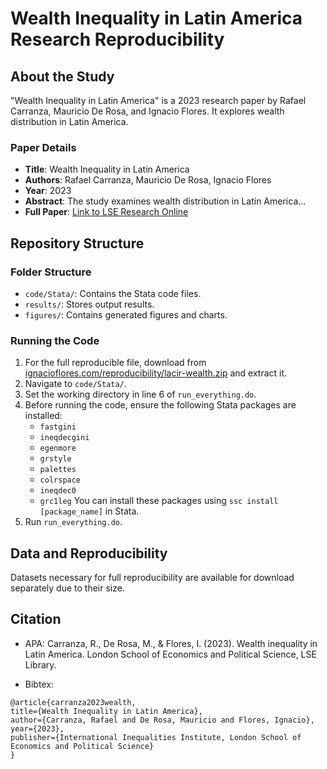 # Wealth Inequality in Latin America Research Reproducibility

## About the Study
"Wealth Inequality in Latin America" is a 2023 research paper by Rafael Carranza, Mauricio De Rosa, and Ignacio Flores. It explores wealth distribution in Latin America.

### Paper Details
- **Title**: Wealth Inequality in Latin America
- **Authors**: Rafael Carranza, Mauricio De Rosa, Ignacio Flores
- **Year**: 2023
- **Abstract**: The study examines wealth distribution in Latin America...
- **Full Paper**: [Link to LSE Research Online](http://eprints.lse.ac.uk/119426/)

## Repository Structure
### Folder Structure
- `code/Stata/`: Contains the Stata code files.
- `results/`: Stores output results.
- `figures/`: Contains generated figures and charts.

### Running the Code
1. For the full reproducible file, download from [ignacioflores.com/reproducibility/lacir-wealth.zip](https://www.ignacioflores.com/reproducibility/lacir-wealth.zip) and extract it.
2. Navigate to `code/Stata/`.
3. Set the working directory in line 6 of `run_everything.do`.
4. Before running the code, ensure the following Stata packages are installed:
   - `fastgini`
   - `ineqdecgini`
   - `egenmore`
   - `grstyle`
   - `palettes`
   - `colrspace`
   - `ineqdec0`
   - `grc1leg`
   You can install these packages using `ssc install [package_name]` in Stata.
5. Run `run_everything.do`.

## Data and Reproducibility
Datasets necessary for full reproducibility are available for download separately due to their size.

## Citation

- APA:
 Carranza, R., De Rosa, M., & Flores, I. (2023). Wealth inequality in Latin America. London School of Economics and Political Science, LSE Library.

- Bibtex:
```
@article{carranza2023wealth,
title={Wealth Inequality in Latin America},
author={Carranza, Rafael and De Rosa, Mauricio and Flores, Ignacio},
year={2023},
publisher={International Inequalities Institute, London School of Economics and Political Science}
}
```